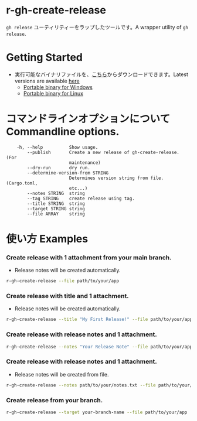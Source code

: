 # r-gh-create-release

`gh release` ユーティリティーをラップしたツールです。A wrapper utility of `gh release`.

# Getting Started

* 実行可能なバイナリファイルを、[こちら](https://github.com/mass10/r-gh-create-release/releases)からダウンロードできます。Latest versions are available [here](https://github.com/mass10/r-gh-create-release/releases)
  * [Portable binary for Windows](https://github.com/mass10/r-gh-create-release/releases/latest/download/r-gh-create-release.exe)
  * [Portable binary for Linux](https://github.com/mass10/r-gh-create-release/releases/latest/download/r-gh-create-release)

# コマンドラインオプションについて Commandline options.

```
    -h, --help          Show usage.
        --publish       Create a new release of gh-create-release. (For
                        maintenance)
        --dry-run       dry run.
        --determine-version-from STRING
                        Determines version string from file. (Cargo.toml,
                        etc...)
        --notes STRING  string
        --tag STRING    create release using tag.
        --title STRING  string
        --target STRING string
        --file ARRAY    string
```

# 使い方 Examples

### Create release with 1 attachment from your main branch.
* Release notes will be created automatically.

```sh
r-gh-create-release --file path/to/your/app
```

### Create release with title and 1 attachment.
* Release notes will be created automatically.

```sh
r-gh-create-release --title "My First Release!" --file path/to/your/app
```

### Create release with release notes and 1 attachment.

```sh
r-gh-create-release --notes "Your Release Note" --file path/to/your/app
```

### Create release with release notes and 1 attachment.
* Release notes will be created from file.

```sh
r-gh-create-release --notes path/to/your/notes.txt --file path/to/your/app
```

### Create release from your branch.
```sh
r-gh-create-release --target your-branch-name --file path/to/your/app
```

